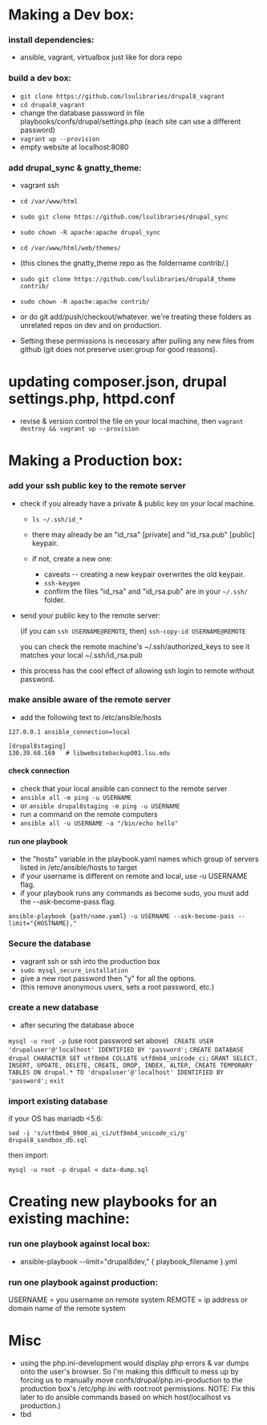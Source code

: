 # Making a Dev box:

### install dependencies:
  
  - ansible, vagrant, virtualbox just like for dora repo

### build a dev box:

  - ```git clone https://github.com/lsulibraries/drupal8_vagrant```
  - ```cd drupal8_vagrant```
  - change the database password in file playbooks/confs/drupal/settings.php (each site can use a different password)
  - ```vagrant up --provision```
  - empty website at localhost:8080

### add drupal_sync & gnatty_theme:

  - vagrant ssh
  
  - ```cd /var/www/html```
  - ```sudo git clone https://github.com/lsulibraries/drupal_sync```
  - ```sudo chown -R apache:apache drupal_sync```
  - ```cd /var/www/html/web/themes/```
  - (this clones the gnatty_theme repo as the foldername contrib/.)
  - ```sudo git clone https://github.com/lsulibraries/drupal8_theme contrib/```
  - ```sudo chown -R apache:apache contrib/```

  - or do git add/push/checkout/whatever.  we're treating these folders as unrelated repos on dev and on production.
  - Setting these permissions is necessary after pulling any new files from github (git does not preserve user:group for good reasons).

# updating composer.json, drupal settings.php, httpd.conf

  - revise & version control the file on your local machine, then
  ```vagrant destroy && vagrant up --provision```


# Making a Production box:

### add your ssh public key to the remote server

 - check if you already have a private & public key on your local machine.

   - ```ls ~/.ssh/id_*```
   - there may already be an "id_rsa" [private] and "id_rsa.pub" [public] keypair.
   
   - if not, create a new one:

     - caveats -- creating a new keypair overwrites the old keypair.  
     - ```ssh-keygen```
     - confirm the files "id_rsa" and "id_rsa.pub" are in your ```~/.ssh/``` folder.

 - send your public key to the remote server:
    
    (if you can ```ssh USERNAME@REMOTE```, then)
    ```ssh-copy-id USERNAME@REMOTE```

    you can check the remote machine's ~/.ssh/authorized_keys to see it matches your local ~/.ssh/id_rsa.pub

 - this process has the cool effect of allowing ssh login to remote without password.


### make ansible aware of the remote server

 - add the following text to /etc/ansible/hosts

```[drupal8dev]
127.0.0.1 ansible_connection=local

[drupal8staging]
130.39.60.169   # libwebsitebackup001.lsu.edu
```

#### check connection

 - check that your local ansible can connect to the remote server
 - ```ansible all -m ping -u USERNAME```
 - or ```ansible drupal8staging -m ping -u USERNAME```
 - run a command on the remote computers
 - ```ansible all -u USERNAME -a "/bin/echo hello"```

#### run one playbook

 - the "hosts" variable in the playbook.yaml names which group of servers listed in /etc/ansible/hosts to target
 - if your username is different on remote and local, use -u USERNAME flag.
 - if your playbook runs any commands as become sudo, you must add the --ask-become-pass flag.

 ```ansible-playbook {path/name.yaml} -u USERNAME --ask-become-pass --limit="{HOSTNAME},"```


### Secure the database

  - vagrant ssh or ssh into the production box
  - ```sudo mysql_secure_installation```
  - give a new root password then "y" for all the options.
  - (this remove anonymous users, sets a root password, etc.)

### create a new database

  - after securing the database aboce

  ```mysql -u root -p```  (use root password set above)
  ``` CREATE USER 'drupaluser'@'localhost' IDENTIFIED BY 'password';```
  ```CREATE DATABASE drupal CHARACTER SET utf8mb4 COLLATE utf8mb4_unicode_ci;```
  ```GRANT SELECT, INSERT, UPDATE, DELETE, CREATE, DROP, INDEX, ALTER, CREATE TEMPORARY TABLES ON drupal.* TO 'drupaluser'@'localhost' IDENTIFIED BY 'password';```
  ```exit```

### import existing database

  if your OS has mariadb <5.6: 

  ```sed -i 's/utf8mb4_0900_ai_ci/utf8mb4_unicode_ci/g' drupal8_sandbox_db.sql```

  then import:

  ```mysql -u root -p drupal < data-dump.sql```

# Creating new playbooks for an existing machine:

### run one playbook against local box:

  - ansible-playbook --limit="drupal8dev," { playbook_filename }.yml

### run one playbook against production:
    
USERNAME = you username on remote system
REMOTE = ip address or domain name of the remote system


# Misc

  - using the php.ini-development would display php errors & var dumps onto the user's browser.  So I'm making this difficult to mess up by forcing us to manually move confs/drupal/php.ini-production to the production box's /etc/php.ini with root:root permissions.  NOTE:  Fix this later to do ansible commands based on which host(localhost vs production.)
  - tbd